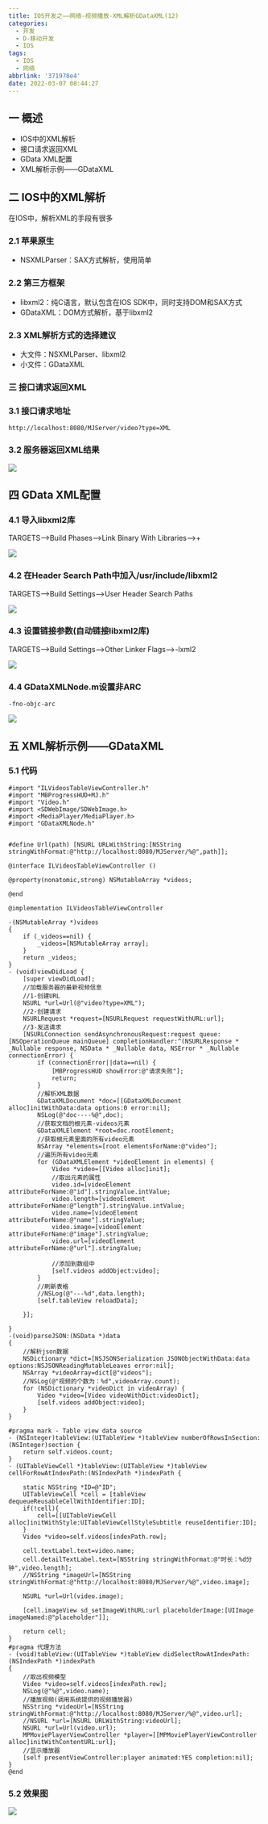 ```yaml
---
title: IOS开发之——网络-视频播放-XML解析GDataXML(12)
categories:
  - 开发
  - D-移动开发
  - IOS
tags:
  - IOS
  - 网络
abbrlink: '371978e4'
date: 2022-03-07 08:44:27
---
```

## 一 概述

* IOS中的XML解析
* 接口请求返回XML
* GData XML配置
* XML解析示例——GDataXML

<!--more-->

## 二 IOS中的XML解析

在IOS中，解析XML的手段有很多

### 2.1 苹果原生

* NSXMLParser：SAX方式解析，使用简单

### 2.2 第三方框架

* libxml2：纯C语言，默认包含在IOS SDK中，同时支持DOM和SAX方式
* GDataXML：DOM方式解析，基于libxml2

### 2.3 XML解析方式的选择建议

* 大文件：NSXMLParser、libxml2
* 小文件：GDataXML

###  三 接口请求返回XML

### 3.1 接口请求地址

```
http://localhost:8080/MJServer/video?type=XML
```

### 3.2 服务器返回XML结果

![][1]

## 四 GData XML配置

### 4.1 导入libxml2库

TARGETS——>Build Phases——>Link Binary With Libraries——>+

![][2]

### 4.2 在Header Search Path中加入/usr/include/libxml2

TARGETS——>Build Settings——>User Header Search Paths

![][3]

### 4.3 设置链接参数(自动链接libxml2库)

TARGETS——>Build Settings——>Other Linker Flags——>-lxml2

![][4]

### 4.4 GDataXMLNode.m设置非ARC

```
-fno-objc-arc
```
![][5]

## 五 XML解析示例——GDataXML

### 5.1 代码

```
#import "ILVideosTableViewController.h"
#import "MBProgressHUD+MJ.h"
#import "Video.h"
#import <SDWebImage/SDWebImage.h>
#import <MediaPlayer/MediaPlayer.h>
#import "GDataXMLNode.h"


#define Url(path) [NSURL URLWithString:[NSString stringWithFormat:@"http://localhost:8080/MJServer/%@",path]];

@interface ILVideosTableViewController ()

@property(nonatomic,strong) NSMutableArray *videos;

@end

@implementation ILVideosTableViewController

-(NSMutableArray *)videos
{
    if (_videos==nil) {
        _videos=[NSMutableArray array];
    }
    return _videos;
}
- (void)viewDidLoad {
    [super viewDidLoad];
    //加载服务器的最新视频信息
    //1-创建URL
    NSURL *url=Url(@"video?type=XML");
    //2-创建请求
    NSURLRequest *request=[NSURLRequest requestWithURL:url];
    //3-发送请求
    [NSURLConnection sendAsynchronousRequest:request queue:[NSOperationQueue mainQueue] completionHandler:^(NSURLResponse * _Nullable response, NSData * _Nullable data, NSError * _Nullable connectionError) {
        if (connectionError||data==nil) {
            [MBProgressHUD showError:@"请求失败"];
            return;
        }
        //解析XML数据
        GDataXMLDocument *doc=[[GDataXMLDocument alloc]initWithData:data options:0 error:nil];
        NSLog(@"doc----%@",doc);
        //获取文档的根元素-videos元素
        GDataXMLElement *root=doc.rootElement;
        //获取根元素里面的所有video元素
        NSArray *elements=[root elementsForName:@"video"];
        //遍历所有video元素
        for (GDataXMLElement *videoElement in elements) {
            Video *video=[[Video alloc]init];
            //取出元素的属性
            video.id=[videoElement attributeForName:@"id"].stringValue.intValue;
            video.length=[videoElement attributeForName:@"length"].stringValue.intValue;
            video.name=[videoElement attributeForName:@"name"].stringValue;
            video.image=[videoElement attributeForName:@"image"].stringValue;
            video.url=[videoElement attributeForName:@"url"].stringValue;
            
            //添加到数组中
            [self.videos addObject:video];
        }
        //刷新表格
        //NSLog(@"---%d",data.length);
        [self.tableView reloadData];
        
    }];
    
}
-(void)parseJSON:(NSData *)data
{
    //解析json数据
    NSDictionary *dict=[NSJSONSerialization JSONObjectWithData:data options:NSJSONReadingMutableLeaves error:nil];
    NSArray *videoArray=dict[@"videos"];
    //NSLog(@"视频的个数为：%d",videoArray.count);
    for (NSDictionary *videoDict in videoArray) {
        Video *video=[Video videoWithDict:videoDict];
        [self.videos addObject:video];
    }
}

#pragma mark - Table view data source
- (NSInteger)tableView:(UITableView *)tableView numberOfRowsInSection:(NSInteger)section {
    return self.videos.count;
}
- (UITableViewCell *)tableView:(UITableView *)tableView cellForRowAtIndexPath:(NSIndexPath *)indexPath {
  
    static NSString *ID=@"ID";
    UITableViewCell *cell = [tableView dequeueReusableCellWithIdentifier:ID];
    if(!cell){
        cell=[[UITableViewCell alloc]initWithStyle:UITableViewCellStyleSubtitle reuseIdentifier:ID];
    }
    Video *video=self.videos[indexPath.row];
    
    cell.textLabel.text=video.name;
    cell.detailTextLabel.text=[NSString stringWithFormat:@"时长：%d分钟",video.length];
    //NSString *imageUrl=[NSString stringWithFormat:@"http://localhost:8080/MJServer/%@",video.image];
    
    NSURL *url=Url(video.image);
    
    [cell.imageView sd_setImageWithURL:url placeholderImage:[UIImage imageNamed:@"placeholder"]];
    
    return cell;
}
#pragma 代理方法
- (void)tableView:(UITableView *)tableView didSelectRowAtIndexPath:(NSIndexPath *)indexPath
{
    //取出视频模型
    Video *video=self.videos[indexPath.row];
    NSLog(@"%@",video.name);
    //播放视频(调用系统提供的视频播放器)
    NSString *videoUrl=[NSString stringWithFormat:@"http://localhost:8080/MJServer/%@",video.url];
    //NSURL *url=[NSURL URLWithString:videoUrl];
    NSURL *url=Url(video.url);
    MPMoviePlayerViewController *player=[[MPMoviePlayerViewController alloc]initWithContentURL:url];
    //显示播放器
    [self presentViewController:player animated:YES completion:nil];
}
@end
```
### 5.2 效果图
![][6]



[1]:https://jsd.onmicrosoft.cn/gh/PGzxc/CDN/blog-ios/ios-http-request-xml-response.png
[2]:https://jsd.onmicrosoft.cn/gh/PGzxc/CDN/blog-ios/ios-http-link-libxml2-add.png
[3]:https://jsd.onmicrosoft.cn/gh/PGzxc/CDN/blog-ios/ios-http-user-header-path-libxml2.png
[4]:https://jsd.onmicrosoft.cn/gh/PGzxc/CDN/blog-ios/ios-http-other-linker-flag-xml2.png
[5]:https://jsd.onmicrosoft.cn/gh/PGzxc/CDN/blog-ios/ios-http-gdataxml-no-arc.png
[6]:https://jsd.onmicrosoft.cn/gh/PGzxc/CDN/blog-ios/ios-http-gdataxml-view.gif